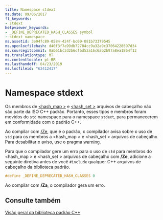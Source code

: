 ```yaml
---
title: Namespace stdext
ms.date: 09/06/2017
f1_keywords:
- stdext
helpviewer_keywords:
- _DEFINE_DEPRECATED_HASH_CLASSES symbol
- stdext namespace
ms.assetid: 3e94fc89-0584-424f-bc09-081b73379545
ms.openlocfilehash: d40f3f7a99db72784cc9a32a9c37064228597d34
ms.sourcegitcommit: 0ab61bc3d2b6cfbd52a16c6ab2b97a8ea1864f12
ms.translationtype: MT
ms.contentlocale: pt-BR
ms.lasthandoff: 04/23/2019
ms.locfileid: "62412417"
---
```

# <a name="stdext-namespace"></a>Namespace stdext

Os membros de [ \<hash_map >](../standard-library/hash-map.md) e [ \<hash_set >](../standard-library/hash-set.md) arquivos de cabeçalho não são parte da ISO C++ padrão. Portanto, esses tipos e membros foram movidos do `std` namespace para o namespace `stdext`, para permanecerem em conformidade com o padrão C++.

Ao compilar com [/Ze](../build/reference/za-ze-disable-language-extensions.md), que é o padrão, o compilador avisa sobre o uso de `std` para os membros a \<hash_map > e \<hash_set > arquivos de cabeçalho. Para desabilitar o aviso, use o pragma [warning](../preprocessor/warning.md).

Para que o compilador gere um erro para o uso de `std` para membros do \<hash_map > e \<hash_set > arquivos de cabeçalho com **/Ze**, adicione a seguinte diretiva antes de você `#include` qualquer C++ arquivos de cabeçalho da biblioteca padrão.

```cpp
#define _DEFINE_DEPRECATED_HASH_CLASSES 0
```

Ao compilar com **/Za**, o compilador gera um erro.

## <a name="see-also"></a>Consulte também

[Visão geral da biblioteca padrão C++](../standard-library/cpp-standard-library-overview.md)
